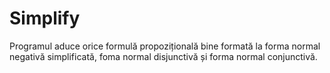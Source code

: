 # Simplify
Programul aduce orice formulă propozițională bine formată la forma normal negativă simplificată, foma normal disjunctivă și forma normal conjunctivă.

